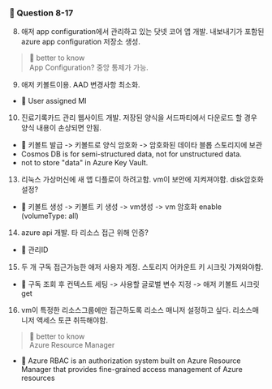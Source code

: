 ### 💯 Question 8-17

8. 애저 app configuration에서 관리하고 있는 닷넷 코어 앱 개발. 내보내기가 포함된 azure app configuration 저장소 생성. 
> 🔖 better to know     
App Configuration? 중앙 통제가 가능.

9. 애저 키볼트이용. AAD 변경사항 최소화.
- 🔔 User assigned MI 

10. 진료기록카드 관리 웹사이트 개발. 저장된 양식을 서드파티에서 다운로드 할 경우 양식 내용이 손상되면 안됨.
- 🔔 키볼트 발급 -> 키볼트로 양식 암호화 -> 암호화된 데이타 블롭 스토리지에 보관
-  Cosmos DB is for semi-structured data, not for unstructured data. 
- not to store "data" in Azure Key Vault.

13. 리눅스 가상머신에 새 앱 디플로이 하려고함. vm이 보안에 지켜져야함. disk암호화 설정?
- 🔔 키볼트 생성 -> 키볼트 키 생성 -> vm생성 -> vm 암호화 enable (volumeType: all)

14. azure api 개발. 타 리소스 접근 위해 인증?
- 🔔 관리ID

15. 두 개 구독 접근가능한 애저 사용자 계정. 스토리지 어카운트 키 시크릿 가져와야함.
- 🔔 구독 조회 후 컨텍스트 세팅 -> 사용할 글로벌 변수 지정 -> 애저 키볼트 시크릿 get

16. vm이 특정한 리소스그룹에만 접근하도록 리소스 매니저 설정하고 싶다. 리소스매니저 액세스 토큰 취득해야함. 
> 🔖 better to know     
Azure Resource Manager
- 🔔 Azure RBAC is an authorization system built on Azure Resource Manager that provides fine-grained access management of Azure resources
